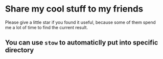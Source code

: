 # Share my cool stuff to my friends

Please give a little star if you found it useful, because some of them spend me a lot of time to find the current result.

## You can use `stow` to automaticlly put into specific directory
